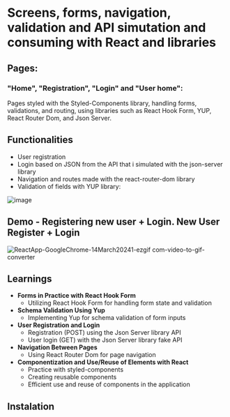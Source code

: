 
# Screens, forms, navigation, validation and API simutation and consuming with React and libraries
## Pages:
### "Home", "Registration", "Login" and "User home": 
Pages styled with the Styled-Components library, handling forms, validations, and routing, using libraries such as React Hook Form, YUP, React Router Dom, and Json Server.

## Functionalities
- User registration
- Login based on JSON from the API that i simulated with the json-server library
- Navigation and routes made with the react-router-dom library
- Validation of fields with YUP library:

 ![image](https://github.com/dig-ie/trilha-react-cadastro-login-userHome/assets/101150281/76f990ba-77ab-4c09-bebe-8abcdbb32bda)

## Demo - Registering new user + Login. New User Register + Login
![ReactApp-GoogleChrome-14March20241-ezgif com-video-to-gif-converter](https://github.com/dig-ie/trilha-react-cadastro-login-userHome/assets/101150281/d88396ab-f830-4760-beed-806fc4df6878)

## Learnings
- **Forms in Practice with React Hook Form**
  - Utilizing React Hook Form for handling form state and validation
- **Schema Validation Using Yup**
  - Implementing Yup for schema validation of form inputs
- **User Registration and Login**
  - Registration (POST) using the Json Server library API
  - User login (GET) with the Json Server library fake API
- **Navigation Between Pages**
  - Using React Router Dom for page navigation
- **Componentization and Use/Reuse of Elements with React**
  - Practice with styled-components
  - Creating reusable components
  - Efficient use and reuse of components in the application

## Instalation
